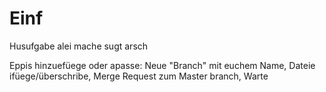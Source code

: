 # Einf
Husufgabe alei mache sugt arsch

Eppis hinzuefüege oder apasse:
Neue "Branch" mit euchem Name,
Dateie ifüege/überschribe,
Merge Request zum Master branch,
Warte
